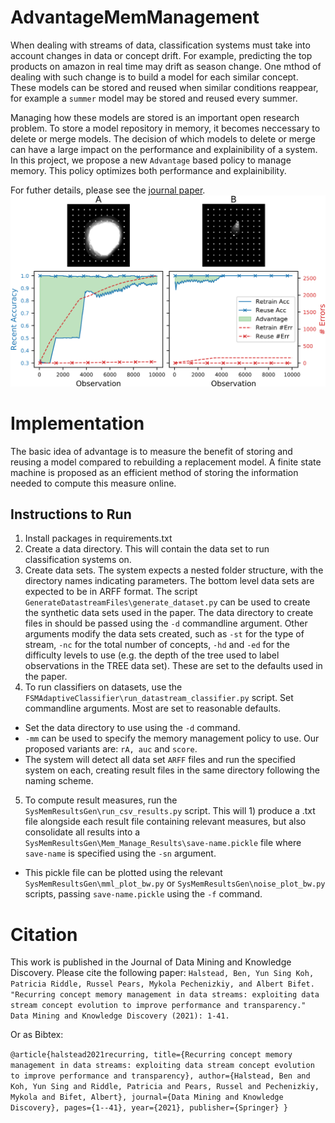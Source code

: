 # AdvantageMemManagement
When dealing with streams of data, classification systems must take into account changes in data or concept drift. For example, predicting the top products on amazon in real time may drift as season change. One mthod of dealing with such change is to build a model for each similar concept. These models can be stored and reused when similar conditions reappear, for example a `summer` model may be stored and reused every summer. 

Managing how these models are stored is an important open research problem. To store a model repository in memory, it becomes neccessary to delete or merge models. The decision of which models to delete or merge can have a large impact on the performance and explainibility of a system. In this project, we propose a new `Advantage` based policy to manage memory. This policy optimizes both performance and explainibility.

For futher details, please see the [journal paper](https://link.springer.com/article/10.1007/s10618-021-00736-w).
![Advantage of a model](https://github.com/BenHals/AdvantageMemManagement/blob/main/readme_img.png?raw=true)
# Implementation

The basic idea of advantage is to measure the benefit of storing and reusing a model compared to rebuilding a replacement model.
A finite state machine is proposed as an efficient method of storing the information needed to compute this measure online.

## Instructions to Run
1. Install packages in requirements.txt
2. Create a data directory. This will contain the data set to run classification systems on. 
3. Create data sets. The system expects a nested folder structure, with the directory names indicating parameters. The bottom level data sets are expected to be in ARFF format. The script `GenerateDatastreamFiles\generate_dataset.py` can be used to create the synthetic data sets used in the paper. The data directory to create files in should be passed using the `-d` commandline argument. Other arguments modify the data sets created, such as `-st` for the type of stream, `-nc` for the total number of concepts, `-hd` and `-ed` for the difficulty levels to use (e.g. the depth of the tree used to label observations in the TREE data set). These are set to the defaults used in the paper.
4. To run classifiers on datasets, use the `FSMAdaptiveClassifier\run_datastream_classifier.py` script. Set commandline arguments. Most are set to reasonable defaults. 
- Set the data directory to use using the `-d` command.
- `-mm` can be used to specify the memory management policy to use. Our proposed variants are: `rA, auc` and `score`.
- The system will detect all data set `ARFF` files and run the specified system on each, creating result files in the same directory following the naming scheme.
5. To compute result measures, run the `SysMemResultsGen\run_csv_results.py` script. This will 1) produce a .txt file alongside each result file containing relevant measures, but also consolidate all results into a `SysMemResultsGen\Mem_Manage_Results\save-name.pickle` file where `save-name` is specified using the `-sn` argument. 
- This pickle file can be plotted using the relevant `SysMemResultsGen\mml_plot_bw.py` or `SysMemResultsGen\noise_plot_bw.py` scripts, passing `save-name.pickle` using the `-f` command.

# Citation
This work is published in the Journal of Data Mining and Knowledge Discovery. Please cite the following paper:
`Halstead, Ben, Yun Sing Koh, Patricia Riddle, Russel Pears, Mykola Pechenizkiy, and Albert Bifet. "Recurring concept memory management in data streams: exploiting data stream concept evolution to improve performance and transparency." Data Mining and Knowledge Discovery (2021): 1-41.`

Or as Bibtex:

`@article{halstead2021recurring,
  title={Recurring concept memory management in data streams: exploiting data stream concept evolution to improve performance and transparency},
  author={Halstead, Ben and Koh, Yun Sing and Riddle, Patricia and Pears, Russel and Pechenizkiy, Mykola and Bifet, Albert},
  journal={Data Mining and Knowledge Discovery},
  pages={1--41},
  year={2021},
  publisher={Springer}
}`